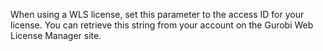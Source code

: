 When using a WLS license, set this parameter to the access ID for your license. You can retrieve this string from your
account on the Gurobi Web License Manager site.